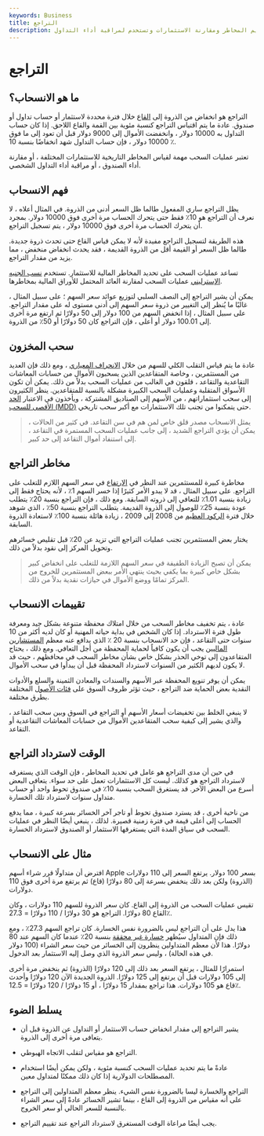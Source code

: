 ```yaml
---
keywords: Business
title: التراجع
description: التراجع هو انخفاض من الذروة إلى القاع خلال فترة محددة لحساب استثمار أو صندوق أو حساب تداول. تساعد عمليات السحب على تقييم المخاطر ومقارنة الاستثمارات وتستخدم لمراقبة أداء التداول.
---
```


# التراجع
## ما هو الانسحاب؟

التراجع هو انخفاض من الذروة إلى [القاع](/trough) خلال فترة محددة لاستثمار أو حساب تداول أو صندوق. عادة ما يتم اقتباس التراجع كنسبة مئوية بين القمة والقاع اللاحق. إذا كان حساب التداول به 10000 دولار ، وانخفضت الأموال إلى 9000 دولار قبل أن تعود إلى ما فوق 10000 دولار ، فإن حساب التداول شهد انخفاضًا بنسبة 10 ٪.

تعتبر عمليات السحب مهمة لقياس المخاطر التاريخية للاستثمارات المختلفة ، أو مقارنة أداء الصندوق ، أو مراقبة أداء التداول الشخصي.

## فهم الانسحاب

يظل التراجع ساري المفعول طالما ظل السعر أدنى من الذروة. في المثال أعلاه ، لا نعرف أن التراجع هو 10٪ فقط حتى يتحرك الحساب مرة أخرى فوق 10000 دولار. بمجرد أن يتحرك الحساب مرة أخرى فوق 10000 دولار ، يتم تسجيل التراجع.

هذه الطريقة لتسجيل التراجع مفيدة لأنه لا يمكن قياس القاع حتى تحدث ذروة جديدة. طالما ظل السعر أو القيمة أقل من الذروة القديمة ، فقد يحدث انخفاض منخفض ، مما يزيد من مقدار التراجع.

تساعد عمليات السحب على تحديد المخاطر المالية للاستثمار. تستخدم [نسب الجنيه الإسترليني](/gbp) عمليات السحب لمقارنة العائد المحتمل للأوراق المالية بمخاطرها.

يمكن أن يشير التراجع إلى النصف السلبي لتوزيع عوائد سعر السهم ؛ على سبيل المثال ، غالبًا ما يُنظر إلى التغيير من ذروة سعر السهم إلى أدنى مستوى له على مقدار التراجع. على سبيل المثال ، إذا انخفض السهم من 100 دولار إلى 50 دولارًا ثم ارتفع مرة أخرى إلى 100.01 دولار أو أعلى ، فإن التراجع كان 50 دولارًا أو 50٪ من الذروة.

## سحب المخزون

عادة ما يتم قياس التقلب الكلي للسهم من خلال [الانحراف المعياري](/standarddeviation) ، ومع ذلك فإن العديد من المستثمرين ، وخاصة المتقاعدين الذين يسحبون الأموال من حسابات المعاشات التقاعدية والتقاعد ، قلقون في الغالب من عمليات السحب بدلاً من ذلك. يمكن أن تكون الأسواق المتقلبة وعمليات السحب الكبيرة مشكلة بالنسبة للمتقاعدين. ينظر الكثيرون إلى سحب استثماراتهم ، من الأسهم إلى الصناديق المشتركة ، ويأخذون في الاعتبار [الحد الأقصى للسحب (MDD)](/maximum-drawdown-mdd) حتى يتمكنوا من تجنب تلك الاستثمارات مع أكبر سحب تاريخي.

> يمثل الانسحاب مصدر قلق خاص لمن هم في سن التقاعد. في كثير من الحالات ، يمكن أن يؤدي التراجع الشديد ، إلى جانب عمليات السحب المستمرة في التقاعد ، إلى استنفاد أموال التقاعد إلى حد كبير.

>

## مخاطر التراجع

مخاطرة كبيرة للمستثمرين عند النظر في [الارتفاع](/uptick) في سعر السهم اللازم للتغلب على التراجع. على سبيل المثال ، قد لا يبدو الأمر كثيرًا إذا خسر السهم 1٪ ، لأنه يحتاج فقط إلى زيادة بنسبة 1.01٪ للتعافي إلى ذروته السابقة. ومع ذلك ، فإن التراجع بنسبة 20٪ يتطلب عودة بنسبة 25٪ للوصول إلى الذروة القديمة. يتطلب التراجع بنسبة 50٪ ، الذي شوهد خلال فترة [الركود العظيم](/great-recession) من 2008 إلى 2009 ، زيادة هائلة بنسبة 100٪ لاستعادة الذروة السابقة.

يختار بعض المستثمرين تجنب عمليات التراجع التي تزيد عن 20٪ قبل تقليص خسائرهم وتحويل المركز إلى نقود بدلاً من ذلك.

> يمكن أن تصبح الزيادة الطفيفة في سعر السهم اللازمة للتغلب على انخفاض كبير بشكل خاص كبيرة بما يكفي بحيث ينتهي الأمر ببعض المستثمرين للخروج من المركز تمامًا ووضع الأموال في حيازات نقدية بدلاً من ذلك.

>

## تقييمات الانسحاب

عادة ، يتم تخفيف مخاطر السحب من خلال امتلاك محفظة متنوعة بشكل جيد ومعرفة طول فترة الاسترداد. إذا كان الشخص في بداية حياته المهنية أو كان لديه أكثر من 10 سنوات حتى التقاعد ، فإن حد الانسحاب بنسبة 20 ٪ الذي يدافع عنه معظم [المستشارين الماليين](/financial-advisor) يجب أن يكون كافياً لحماية المحفظة من أجل التعافي. ومع ذلك ، يحتاج المتقاعدون إلى توخي الحذر بشكل خاص بشأن مخاطر السحب في محافظهم ، حيث قد لا يكون لديهم الكثير من السنوات لاسترداد المحفظة قبل أن يبدأوا في سحب الأموال.

يمكن أن يوفر تنويع المحفظة عبر الأسهم والسندات والمعادن الثمينة والسلع والأدوات النقدية بعض الحماية ضد التراجع ، حيث تؤثر ظروف السوق على [فئات الأصول](/assetclasses) المختلفة بطرق مختلفة.

لا ينبغي الخلط بين تخفيضات أسعار الأسهم أو التراجع في السوق وبين سحب التقاعد ، والذي يشير إلى كيفية سحب المتقاعدين الأموال من حسابات المعاشات التقاعدية أو التقاعد.

## الوقت لاسترداد التراجع

في حين أن مدى التراجع هو عامل في تحديد المخاطر ، فإن الوقت الذي يستغرقه لاسترداد التراجع هو كذلك. ليست كل الاستثمارات تعمل على حد سواء. يتعافى البعض أسرع من البعض الآخر. قد يستغرق السحب بنسبة 10٪ في صندوق تحوط واحد أو حساب متداول سنوات لاسترداد تلك الخسارة.

من ناحية أخرى ، قد يسترد صندوق تحوط أو تاجر آخر الخسائر بسرعة كبيرة ، مما يدفع الحساب إلى أعلى قيمة في فترة زمنية قصيرة. لذلك ، ينبغي أيضًا النظر في عمليات السحب في سياق المدة التي يستغرقها الاستثمار أو الصندوق لاسترداد الخسارة.

## مثال على الانسحاب

افترض أن متداولًا قرر شراء أسهم Apple بسعر 100 دولار. يرتفع السعر إلى 110 دولارات (الذروة) ولكن بعد ذلك ينخفض بسرعة إلى 80 دولارًا (قاع) ثم يرتفع مرة أخرى فوق 110 دولارات.

تقيس عمليات السحب من الذروة إلى القاع. كان سعر الذروة للسهم 110 دولارات ، وكان القاع 80 دولارًا. التراجع هو 30 دولارًا / 110 دولارًا = 27.3٪.

هذا يدل على أن التراجع ليس بالضرورة نفس الخسارة. كان تراجع السهم 27.3٪ ، ومع ذلك فإن المتداول سيُظهر [خسارة غير محققة](/unrealizedloss) بنسبة 20٪ عندما كان السهم عند 80 دولارًا. هذا لأن معظم المتداولين ينظرون إلى الخسائر من حيث سعر الشراء (100 دولار في هذه الحالة) ، وليس سعر الذروة الذي وصل إليه الاستثمار بعد الدخول.

استمرارًا للمثال ، يرتفع السعر بعد ذلك إلى 120 دولارًا (الذروة) ثم ينخفض مرة أخرى إلى 105 دولارات قبل أن يرتفع إلى 125 دولارًا. الذروة الجديدة الآن 120 دولارًا وأحدث قاع هو 105 دولارات. هذا تراجع بمقدار 15 دولارًا ، أو 15 دولارًا / 120 دولارًا = 12.5٪.

## يسلط الضوء

- يشير التراجع إلى مقدار انخفاض حساب الاستثمار أو التداول عن الذروة قبل أن يتعافى مرة أخرى إلى الذروة.

- التراجع هو مقياس لتقلب الاتجاه الهبوطي.

- عادةً ما يتم تحديد عمليات السحب كنسبة مئوية ، ولكن يمكن أيضًا استخدام المصطلحات الدولارية إذا كان ذلك ممكنًا لمتداول معين.

- التراجع والخسارة ليسا بالضرورة نفس الشيء. ينظر معظم المتداولين إلى التراجع على أنه مقياس من الذروة إلى القاع ، بينما تشير الخسائر عادةً إلى سعر الشراء بالنسبة للسعر الحالي أو سعر الخروج.

- يجب أيضًا مراعاة الوقت المستغرق لاسترداد التراجع عند تقييم التراجع.

